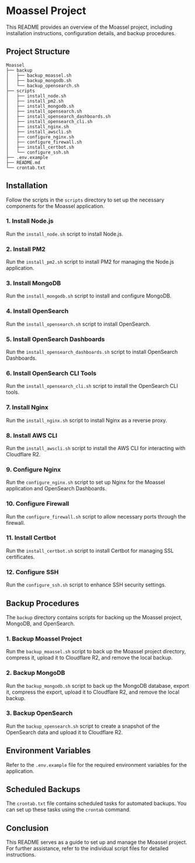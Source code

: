 # Moassel Project

This README provides an overview of the Moassel project, including installation instructions, configuration details, and backup procedures.

## Project Structure

```
Moassel
├── backup
│   ├── backup_moassel.sh
│   ├── backup_mongodb.sh
│   └── backup_opensearch.sh
├── scripts
│   ├── install_node.sh
│   ├── install_pm2.sh
│   ├── install_mongodb.sh
│   ├── install_opensearch.sh
│   ├── install_opensearch_dashboards.sh
│   ├── install_opensearch_cli.sh
│   ├── install_nginx.sh
│   ├── install_awscli.sh
│   ├── configure_nginx.sh
│   ├── configure_firewall.sh
│   ├── install_certbot.sh
│   └── configure_ssh.sh
├── .env.example
├── README.md
└── crontab.txt
```

## Installation

Follow the scripts in the `scripts` directory to set up the necessary components for the Moassel application.

### 1. Install Node.js
Run the `install_node.sh` script to install Node.js.

### 2. Install PM2
Run the `install_pm2.sh` script to install PM2 for managing the Node.js application.

### 3. Install MongoDB
Run the `install_mongodb.sh` script to install and configure MongoDB.

### 4. Install OpenSearch
Run the `install_opensearch.sh` script to install OpenSearch.

### 5. Install OpenSearch Dashboards
Run the `install_opensearch_dashboards.sh` script to install OpenSearch Dashboards.

### 6. Install OpenSearch CLI Tools
Run the `install_opensearch_cli.sh` script to install the OpenSearch CLI tools.

### 7. Install Nginx
Run the `install_nginx.sh` script to install Nginx as a reverse proxy.

### 8. Install AWS CLI
Run the `install_awscli.sh` script to install the AWS CLI for interacting with Cloudflare R2.

### 9. Configure Nginx
Run the `configure_nginx.sh` script to set up Nginx for the Moassel application and OpenSearch Dashboards.

### 10. Configure Firewall
Run the `configure_firewall.sh` script to allow necessary ports through the firewall.

### 11. Install Certbot
Run the `install_certbot.sh` script to install Certbot for managing SSL certificates.

### 12. Configure SSH
Run the `configure_ssh.sh` script to enhance SSH security settings.

## Backup Procedures

The `backup` directory contains scripts for backing up the Moassel project, MongoDB, and OpenSearch.

### 1. Backup Moassel Project
Run the `backup_moassel.sh` script to back up the Moassel project directory, compress it, upload it to Cloudflare R2, and remove the local backup.

### 2. Backup MongoDB
Run the `backup_mongodb.sh` script to back up the MongoDB database, export it, compress the export, upload it to Cloudflare R2, and remove the local backup.

### 3. Backup OpenSearch
Run the `backup_opensearch.sh` script to create a snapshot of the OpenSearch data and upload it to Cloudflare R2.

## Environment Variables

Refer to the `.env.example` file for the required environment variables for the application.

## Scheduled Backups

The `crontab.txt` file contains scheduled tasks for automated backups. You can set up these tasks using the `crontab` command.

## Conclusion

This README serves as a guide to set up and manage the Moassel project. For further assistance, refer to the individual script files for detailed instructions.